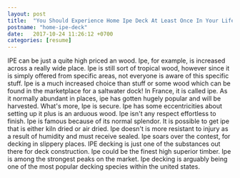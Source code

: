 ```yaml
---
layout: post
title:  "You Should Experience Home Ipe Deck At Least Once In Your Lifetime And Here's Why"
postname: "home-ipe-deck"
date:   2017-10-24 11:26:12 +0700
categories: [resume]
---
```

IPE can be just a quite high priced an wood. Ipe, for example, is increased across a really wide place. Ipe is still sort of tropical wood, however since it is simply offered from specific areas, not everyone is aware of this specific stuff. Ipe is a much increased choice than stuff or some wood which can be found in the marketplace for a saltwater dock! In France, it is called ipe. As it normally abundant in places, ipe has gotten hugely popular and will be harvested. What's more, Ipe is secure. Ipe has some eccentricities about setting up it plus is an arduous wood. Ipe isn't any respect effortless to finish. Ipe is famous because of its normal splendor. It is possible to get ipe that is either kiln dried or air dried. Ipe doesn't is more resistant to injury as a result of humidity and must receive sealed. Ipe soars over the contest, for decking in slippery places. IPE decking is just one of the substances out there for deck construction. Ipe could be the finest high superior timber. Ipe is among the strongest peaks on the market. Ipe decking is arguably being one of the most popular decking species within the united states.
